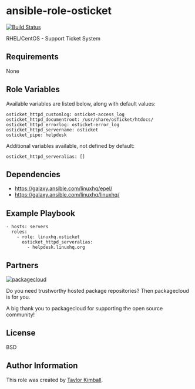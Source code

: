# ansible-role-osticket

[![Build Status](https://travis-ci.org/linuxhq/ansible-role-osticket.svg?branch=master)](https://travis-ci.org/linuxhq/ansible-role-osticket)

RHEL/CentOS - Support Ticket System

## Requirements

None

## Role Variables

Available variables are listed below, along with default values:

    osticket_httpd_customlog: osticket-access_log
    osticket_httpd_documentroot: /usr/share/osTicket/htdocs/
    osticket_httpd_errorlog: osticket-error_log
    osticket_httpd_servername: osticket
    osticket_pipe: helpdesk

Additional variables available, not defined by default:

    osticket_httpd_serveralias: []

## Dependencies

 * https://galaxy.ansible.com/linuxhq/epel/
 * https://galaxy.ansible.com/linuxhq/linuxhq/

## Example Playbook

    - hosts: servers
      roles:
        - role: linuxhq.osticket
          osticket_httpd_serveralias:
            - helpdesk.linuxhq.org

## Partners

[![packagecloud](http://dka575ofm4ao0.cloudfront.net/pages-transactional_logos/retina/10543/gKme3F4XRaC5EyKJzKsA)](https://packagecloud.io)

Do you need trustworthy hosted package repositories?  Then packagecloud is for you.

A big thank you to packagecloud for supporting the open source community!

## License

BSD

## Author Information

This role was created by [Taylor Kimball](http://www.linuxhq.org).
